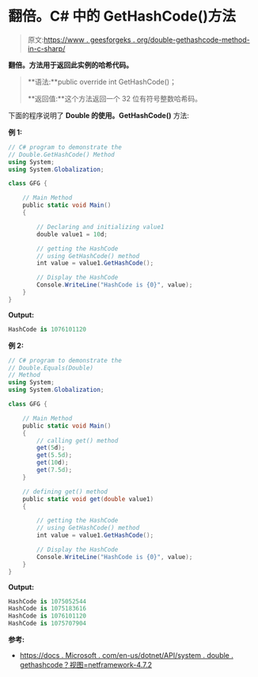 # 翻倍。C# 中的 GetHashCode()方法

> 原文:[https://www . geesforgeks . org/double-gethashcode-method-in-c-sharp/](https://www.geeksforgeeks.org/double-gethashcode-method-in-c-sharp/)

**翻倍。方法用于返回此实例的哈希代码。**

> **语法:**public override int GetHashCode()；
> 
> **返回值:**这个方法返回一个 32 位有符号整数哈希码。

下面的程序说明了 **Double 的使用。GetHashCode()** 方法:

**例 1:**

```cs
// C# program to demonstrate the
// Double.GetHashCode() Method
using System;
using System.Globalization;

class GFG {

    // Main Method
    public static void Main()
    {

        // Declaring and initializing value1
        double value1 = 10d;

        // getting the HashCode
        // using GetHashCode() method
        int value = value1.GetHashCode();

        // Display the HashCode
        Console.WriteLine("HashCode is {0}", value);
    }
}
```

**Output:**

```cs
HashCode is 1076101120

```

**例 2:**

```cs
// C# program to demonstrate the
// Double.Equals(Double)
// Method
using System;
using System.Globalization;

class GFG {

    // Main Method
    public static void Main()
    {
        // calling get() method
        get(5d);
        get(5.5d);
        get(10d);
        get(7.5d);
    }

    // defining get() method
    public static void get(double value1)
    {

        // getting the HashCode
        // using GetHashCode() method
        int value = value1.GetHashCode();

        // Display the HashCode
        Console.WriteLine("HashCode is {0}", value);
    }
}
```

**Output:**

```cs
HashCode is 1075052544
HashCode is 1075183616
HashCode is 1076101120
HashCode is 1075707904

```

**参考:**

*   [https://docs . Microsoft . com/en-us/dotnet/API/system . double . gethashcode？视图=netframework-4.7.2](https://docs.microsoft.com/en-us/dotnet/api/system.double.gethashcode?view=netframework-4.7.2)